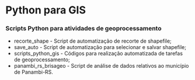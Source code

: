 # Python para GIS
### Scripts Python para atividades de geoprocessamento

* recorte_shape - Script de automatização de recorte de shapefile;
* save_auto - Script de automatização para selecionar e salvar shapefile;
* scripts_python_gis - Códigos para realização automatizada de tarefas de geoprocessamento;
* panambi_rs_brisageo - Script de análise de dados relativos ao município de Panambi-RS.
